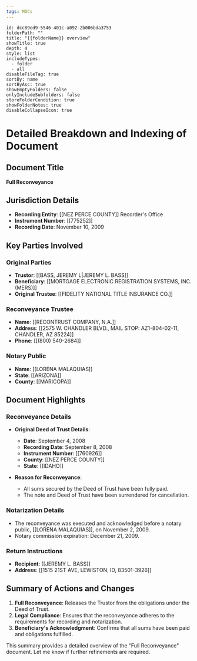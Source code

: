 ```yaml
---
tags: MOCs
---
```

```folder-overview
id: dcc89ed9-5546-401c-a092-2b006bda3753
folderPath: ""
title: "{{folderName}} overview"
showTitle: true
depth: 4
style: list
includeTypes:
  - folder
  - all
disableFileTag: true
sortBy: name
sortByAsc: true
showEmptyFolders: false
onlyIncludeSubfolders: false
storeFolderCondition: true
showFolderNotes: true
disableCollapseIcon: true
```

# Detailed Breakdown and Indexing of Document

## Document Title
**Full Reconveyance**

## Jurisdiction Details
- **Recording Entity**: [[NEZ PERCE COUNTY]] Recorder's Office
- **Instrument Number**: [[775252]]
- **Recording Date**: November 10, 2009

## Key Parties Involved
### Original Parties
- **Trustor**: [[BASS, JEREMY L|JEREMY L. BASS]]
- **Beneficiary**: [[MORTGAGE ELECTRONIC REGISTRATION SYSTEMS, INC. (MERS)]]
- **Original Trustee**: [[FIDELITY NATIONAL TITLE INSURANCE CO.]]

### Reconveyance Trustee
- **Name**: [[RECONTRUST COMPANY, N.A.]]
- **Address**: [[2575 W. CHANDLER BLVD., MAIL STOP: AZ1-804-02-11, CHANDLER, AZ 85224]]
- **Phone**: [[(800) 540-2684]]

### Notary Public
- **Name**: [[LORENA MALAQUIAS]]
- **State**: [[ARIZONA]]
- **County**: [[MARICOPA]]

## Document Highlights

### Reconveyance Details
- **Original Deed of Trust Details**:
  - **Date**: September 4, 2008
  - **Recording Date**: September 8, 2008
  - **Instrument Number**: [[760926]]
  - **County**: [[NEZ PERCE COUNTY]]
  - **State**: [[IDAHO]]

- **Reason for Reconveyance**:
  - All sums secured by the Deed of Trust have been fully paid.
  - The note and Deed of Trust have been surrendered for cancellation.

### Notarization Details
- The reconveyance was executed and acknowledged before a notary public, [[LORENA MALAQUIAS]], on November 2, 2009.
- Notary commission expiration: December 21, 2009.

### Return Instructions
- **Recipient**: [[JEREMY L. BASS]]
- **Address**: [[1515 21ST AVE, LEWISTON, ID, 83501-3926]]

## Summary of Actions and Changes
1. **Full Reconveyance**: Releases the Trustor from the obligations under the Deed of Trust.
2. **Legal Compliance**: Ensures that the reconveyance adheres to the requirements for recording and notarization.
3. **Beneficiary's Acknowledgment**: Confirms that all sums have been paid and obligations fulfilled.

This summary provides a detailed overview of the "Full Reconveyance" document. Let me know if further refinements are required.

